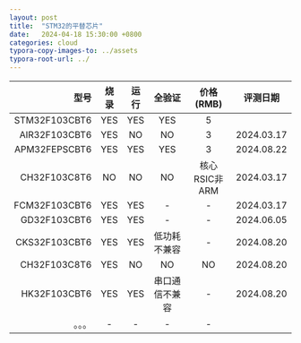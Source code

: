 ```yaml
---
layout: post
title:  "STM32的平替芯片"
date:   2024-04-18 15:30:00 +0800
categories: cloud
typora-copy-images-to: ../assets
typora-root-url: ../
---
```


| 型号 | 烧录 | 运行 | 全验证 | 价格(RMB) | 评测日期 |
| ---: | :----: | :----: | :----: | :----: | :----: |
|  STM32F103CBT6  | YES | YES | YES | 5 |
|  AIR32F103CBT6  | YES | NO  | NO  | 3 | 2024.03.17 |
|  APM32FEPSCBT6  | YES | YES  | YES  | 3 | 2024.08.22 |
|  CH32F103C8T6   | NO  | NO  | NO  | 核心RSIC非ARM | 2024.03.17 |
|  FCM32F103CBT6  | YES | YES | -   | - | 2024.03.17 
|  GD32F103CBT6  | YES | YES | -   | - | 2024.06.05 ||
|  CKS32F103CBT6  | YES | YES | 低功耗不兼容   | - | 2024.08.20 |
|  CH32F103C8T6  | YES | NO | NO   | NO | 2024.08.20 |
|  HK32F103CBT6  | YES | YES | 串口通信不兼容 | - | 2024.08.20 |
|  。。。  | - | - | - | - |


